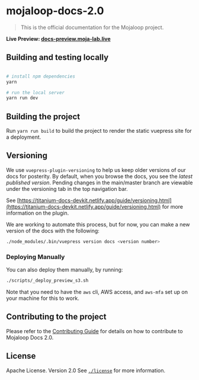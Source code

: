 # mojaloop-docs-2.0

> This is the official documentation for the Mojaloop project.

__Live Preview: [docs-preview.moja-lab.live](http://docs-preview.moja-lab.live/)__


## Building and testing locally

```bash

# install npm dependencies
yarn 

# run the local server
yarn run dev
```

## Building the project
Run `yarn run build` to build the project to render the static vuepress site for a deployment.

## Versioning

We use `vuepress-plugin-versioning` to help us keep older versions of our docs for posterity. By default, when you browse
the docs, you see the _latest published version_. Pending changes in the main/master branch are viewable under the versioning
tab in the top navigation bar.

See [https://titanium-docs-devkit.netlify.app/guide/versioning.html](https://titanium-docs-devkit.netlify.app/guide/versioning.html) for more information on the plugin.

We are working to automate this process, but for now, you can make a new version of the docs with the following:

```bash
./node_modules/.bin/vuepress version docs <version number>
```

### Deploying Manually

You can also deploy them manually, by running:
```bash
./scripts/_deploy_preview_s3.sh
``` 

Note that you need to have the `aws` cli, AWS access, and `aws-mfa` set up on your machine for this to work.

## Contributing to the project
Please refer to the [Contributing Guide](./contributing-guide.md) for details on how to contribute to Mojaloop Docs 2.0.

## License

Apache License. Version 2.0
See [`./license`](./LICENSE.md) for more information.